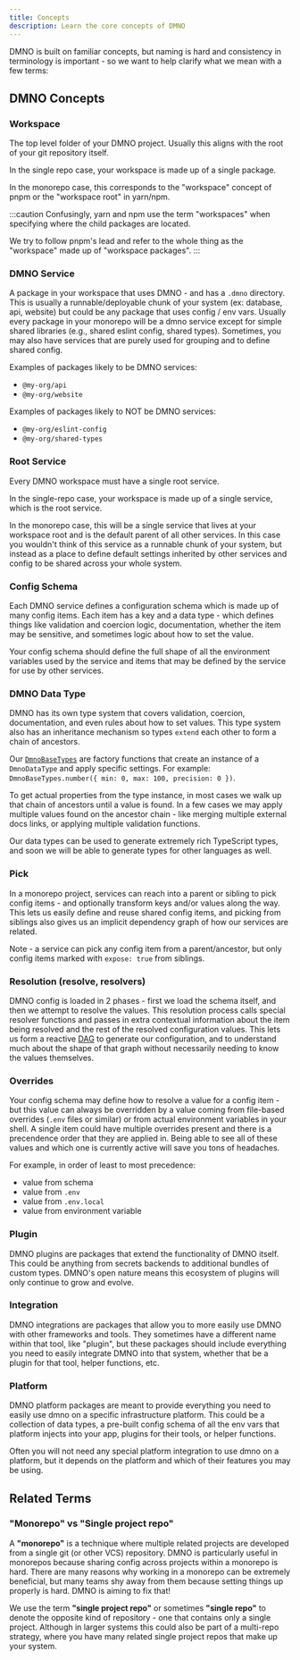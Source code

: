 ```yaml
---
title: Concepts
description: Learn the core concepts of DMNO
---
```


DMNO is built on familiar concepts, but naming is hard and consistency in terminology is important - so we want to help clarify what we mean with a few terms:


## DMNO Concepts

### Workspace

The top level folder of your DMNO project. Usually this aligns with the root of your git repository itself.

In the single repo case, your workspace is made up of a single package.

In the monorepo case, this corresponds to the "workspace" concept of pnpm or the "workspace root" in yarn/npm.

:::caution
Confusingly, yarn and npm use the term "workspaces" when specifying where the child packages are located.

We try to follow pnpm's lead and refer to the whole thing as the "workspace" made up of "workspace packages".
:::


### DMNO Service

A package in your workspace that uses DMNO - and has a `.dmno` directory. This is usually a runnable/deployable chunk of your system (ex: database, api, website) but could be any package that uses config / env vars. Usually every package in your monorepo will be a dmno service except for simple shared libraries (e.g., shared eslint config, shared types). Sometimes, you may also have services that are purely used for grouping and to define shared config. 

Examples of packages likely to be DMNO services:
- `@my-org/api`
- `@my-org/website`

Examples of packages likely to NOT be DMNO services:
- `@my-org/eslint-config`
- `@my-org/shared-types`

### Root Service

Every DMNO workspace must have a single root service.

In the single-repo case, your workspace is made up of a single service, which is the root service.

In the monorepo case, this will be a single service that lives at your workspace root and is the default parent of all other services. In this case you wouldn't think of this service as a runnable chunk of your system, but instead as a place to define default settings inherited by other services and config to be shared across your whole system.


### Config Schema
Each DMNO service defines a configuration schema which is made up of many config items. Each item has a key and a data type - which defines things like validation and coercion logic, documentation, whether the item may be sensitive, and sometimes logic about how to set the value.

Your config schema should define the full shape of all the environment variables used by the service and items that may be defined by the service for use by other services.

### DMNO Data Type
DMNO has its own type system that covers validation, coercion, documentation, and even rules about how to set values. This type system also has an inheritance mechanism so types `extend` each other to form a chain of ancestors.

Our [`DmnoBaseTypes`](/docs/reference/base-types/) are factory functions that create an instance of a `DmnoDataType` and apply specific settings. For example: `DmnoBaseTypes.number({ min: 0, max: 100, precision: 0 })`.

To get actual properties from the type instance, in most cases we walk up that chain of ancestors until a value is found. In a few cases we may apply multiple values found on the ancestor chain - like merging multiple external docs links, or applying multiple validation functions.

Our data types can be used to generate extremely rich TypeScript types, and soon we will be able to generate types for other languages as well.

### Pick

In a monorepo project, services can reach into a parent or sibling to pick config items - and optionally transform keys and/or values along the way. This lets us easily define and reuse shared config items, and picking from siblings also gives us an implicit dependency graph of how our services are related.

Note - a service can pick any config item from a parent/ancestor, but only config items marked with `expose: true` from siblings.

### Resolution (resolve, resolvers)

DMNO config is loaded in 2 phases - first we load the schema itself, and then we attempt to resolve the values. This resolution process calls special resolver functions and passes in extra contextual information about the item being resolved and the rest of the resolved configuration values. This lets us form a reactive [DAG](https://en.wikipedia.org/wiki/D) to generate our configuration, and to understand much about the shape of that graph without necessarily needing to know the values themselves.

### Overrides
Your config schema may define how to resolve a value for a config item - but this value can always be overridden by a value coming from file-based overrides (`.env` files or similar) or from actual environment variables in your shell. A single item could have multiple overrides present and there is a precendence order that they are applied in. Being able to see all of these values and which one is currently active will save you tons of headaches.

For example, in order of least to most precedence:
- value from schema
- value from `.env`
- value from `.env.local`
- value from environment variable

### Plugin

DMNO plugins are packages that extend the functionality of DMNO itself. This could be anything from secrets backends to additional bundles of custom types. DMNO's open nature means this ecosystem of plugins will only continue to grow and evolve. 

### Integration 

DMNO integrations are packages that allow you to more easily use DMNO with other frameworks and tools. They sometimes have a different name within that tool, like "plugin", but these packages should include everything you need to easily integrate DMNO into that system, whether that be a plugin for that tool, helper functions, etc.

### Platform

DMNO platform packages are meant to provide everything you need to easily use dmno on a specific infrastructure platform. This could be a collection of data types, a pre-built config schema of all the env vars that platform injects into your app, plugins for their tools, or helper functions.

Often you will not need any special platform integration to use dmno on a platform, but it depends on the platform and which of their features you may be using.

## Related Terms

### "Monorepo" vs "Single project repo"
A **"monorepo"** is a technique where multiple related projects are developed from a single git (or other VCS) repository. DMNO is particularly useful in monorepos because sharing config across projects within a monorepo is hard. There are many reasons why working in a monorepo can be extremely beneficial, but many teams shy away from them because setting things up properly is hard. DMNO is aiming to fix that!

We use the term **"single project repo"** or sometimes **"single repo"** to denote the opposite kind of repository - one that contains only a single project. Although in larger systems this could also be part of a multi-repo strategy, where you have many related single project repos that make up your system.

